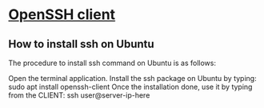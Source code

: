 # **[OpenSSH client](https://www.cyberciti.biz/faq/how-to-install-ssh-on-ubuntu-linux-using-apt-get/)**

## How to install ssh on Ubuntu

The procedure to install ssh command on Ubuntu is as follows:

Open the terminal application.
Install the ssh package on Ubuntu by typing: sudo apt install openssh-client
Once the installation done, use it by typing from the CLIENT: ssh user@server-ip-here
